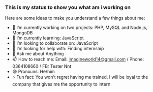 ### This is my status to show you what am i working on

Here are some ideas to make you understand a few things about me:

- 🔭 I’m currently working on two projects: PHP, MySQL and Node.js, MongoDB
- 🌱 I’m currently learning: JavaScript
- 👯 I’m looking to collaborate on: JavaScript
- 🤔 I’m looking for help with: Finding internship
- 💬 Ask me about Anything
- 📫 How to reach me: Email: imagineworld14@gmail.com / Phone: 0364108660 / FB: Tester Nnt
- 😄 Pronouns: He/him
- ⚡ Fun fact: You won't regret having me trained. I will be loyal to the company that gives me the opportunity to intern.
